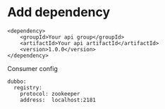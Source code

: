 # Add dependency

```
<dependency>
    <groupId>Your api group</groupId>
    <artifactId>Your api artifactId</artifactId>
    <version>1.0.0</version>
</dependency>
```

Consumer config

```
dubbo:
  registry:
    protocol: zookeeper
    address:  localhost:2181
```